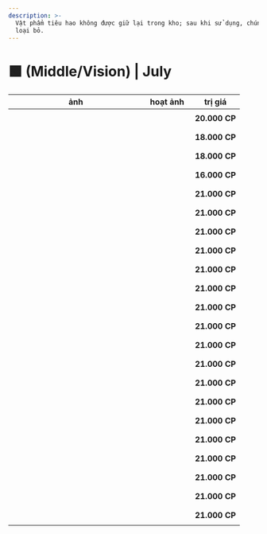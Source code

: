 ```yaml
---
description: >-
  Vật phẩm tiêu hao không được giữ lại trong kho; sau khi sử dụng, chúng sẽ bị
  loại bỏ.
---
```


# 🟩 (Middle/Vision) | July

<table><thead><tr><th width="255.6666259765625">ảnh </th><th>hoạt ảnh</th><th>trị giá</th></tr></thead><tbody><tr><td><div><figure><img src="../../../../.gitbook/assets/image (44).png" alt=""><figcaption></figcaption></figure></div></td><td><div><figure><img src="../../../../.gitbook/assets/45.gif" alt=""><figcaption></figcaption></figure></div></td><td><strong>20.000 CP</strong></td></tr><tr><td><div><figure><img src="../../../../.gitbook/assets/image (45).png" alt=""><figcaption></figcaption></figure></div></td><td><div><figure><img src="../../../../.gitbook/assets/46.gif" alt=""><figcaption></figcaption></figure></div></td><td><strong>18.000 CP</strong></td></tr><tr><td><div><figure><img src="../../../../.gitbook/assets/image (46).png" alt=""><figcaption></figcaption></figure></div></td><td><div><figure><img src="../../../../.gitbook/assets/47.gif" alt=""><figcaption></figcaption></figure></div></td><td><strong>18.000 CP</strong></td></tr><tr><td><div><figure><img src="../../../../.gitbook/assets/image (47).png" alt=""><figcaption></figcaption></figure></div></td><td><div><figure><img src="../../../../.gitbook/assets/48.gif" alt=""><figcaption></figcaption></figure></div></td><td><strong>16.000 CP</strong></td></tr><tr><td><div><figure><img src="../../../../.gitbook/assets/image (48).png" alt=""><figcaption></figcaption></figure></div></td><td><div><figure><img src="../../../../.gitbook/assets/75.gif" alt=""><figcaption></figcaption></figure></div></td><td><strong>21.000 CP</strong></td></tr><tr><td><div><figure><img src="../../../../.gitbook/assets/image (49).png" alt=""><figcaption></figcaption></figure></div></td><td><div><figure><img src="../../../../.gitbook/assets/76.gif" alt=""><figcaption></figcaption></figure></div></td><td><strong>21.000 CP</strong></td></tr><tr><td><div><figure><img src="../../../../.gitbook/assets/image (50).png" alt=""><figcaption></figcaption></figure></div></td><td><div><figure><img src="../../../../.gitbook/assets/77.gif" alt=""><figcaption></figcaption></figure></div></td><td><strong>21.000 CP</strong></td></tr><tr><td><div><figure><img src="../../../../.gitbook/assets/image (51).png" alt=""><figcaption></figcaption></figure></div></td><td><div><figure><img src="../../../../.gitbook/assets/78.gif" alt=""><figcaption></figcaption></figure></div></td><td><strong>21.000 CP</strong></td></tr><tr><td><div><figure><img src="../../../../.gitbook/assets/image (52).png" alt=""><figcaption></figcaption></figure></div></td><td><div><figure><img src="../../../../.gitbook/assets/79.gif" alt=""><figcaption></figcaption></figure></div></td><td><strong>21.000 CP</strong></td></tr><tr><td><div><figure><img src="../../../../.gitbook/assets/image (53).png" alt=""><figcaption></figcaption></figure></div></td><td><div><figure><img src="../../../../.gitbook/assets/80.gif" alt=""><figcaption></figcaption></figure></div></td><td><strong>21.000 CP</strong></td></tr><tr><td><div><figure><img src="../../../../.gitbook/assets/image (54).png" alt=""><figcaption></figcaption></figure></div></td><td><div><figure><img src="../../../../.gitbook/assets/81.gif" alt=""><figcaption></figcaption></figure></div></td><td><strong>21.000 CP</strong></td></tr><tr><td><div><figure><img src="../../../../.gitbook/assets/image (55).png" alt=""><figcaption></figcaption></figure></div></td><td><div><figure><img src="../../../../.gitbook/assets/82.gif" alt=""><figcaption></figcaption></figure></div></td><td><strong>21.000 CP</strong></td></tr><tr><td><div><figure><img src="../../../../.gitbook/assets/image (56).png" alt=""><figcaption></figcaption></figure></div></td><td><div><figure><img src="../../../../.gitbook/assets/83.gif" alt=""><figcaption></figcaption></figure></div></td><td><strong>21.000 CP</strong></td></tr><tr><td><div><figure><img src="../../../../.gitbook/assets/image (57).png" alt=""><figcaption></figcaption></figure></div></td><td><div><figure><img src="../../../../.gitbook/assets/84.gif" alt=""><figcaption></figcaption></figure></div></td><td><strong>21.000 CP</strong></td></tr><tr><td><div><figure><img src="../../../../.gitbook/assets/image (58).png" alt=""><figcaption></figcaption></figure></div></td><td><div><figure><img src="../../../../.gitbook/assets/85.gif" alt=""><figcaption></figcaption></figure></div></td><td><strong>21.000 CP</strong></td></tr><tr><td><div><figure><img src="../../../../.gitbook/assets/image (59).png" alt=""><figcaption></figcaption></figure></div></td><td><div><figure><img src="../../../../.gitbook/assets/86.gif" alt=""><figcaption></figcaption></figure></div></td><td><strong>21.000 CP</strong></td></tr><tr><td><div><figure><img src="../../../../.gitbook/assets/image (60).png" alt=""><figcaption></figcaption></figure></div></td><td><div><figure><img src="../../../../.gitbook/assets/87.gif" alt=""><figcaption></figcaption></figure></div></td><td><strong>21.000 CP</strong></td></tr><tr><td><div><figure><img src="../../../../.gitbook/assets/image (61).png" alt=""><figcaption></figcaption></figure></div></td><td><div><figure><img src="../../../../.gitbook/assets/88.gif" alt=""><figcaption></figcaption></figure></div></td><td><strong>21.000 CP</strong></td></tr><tr><td><div><figure><img src="../../../../.gitbook/assets/image (62).png" alt=""><figcaption></figcaption></figure></div></td><td><div><figure><img src="../../../../.gitbook/assets/89.gif" alt=""><figcaption></figcaption></figure></div></td><td><strong>21.000 CP</strong></td></tr><tr><td><div><figure><img src="../../../../.gitbook/assets/image (63).png" alt=""><figcaption></figcaption></figure></div></td><td><div><figure><img src="../../../../.gitbook/assets/90.gif" alt=""><figcaption></figcaption></figure></div></td><td><strong>21.000 CP</strong></td></tr><tr><td><div><figure><img src="../../../../.gitbook/assets/image (64).png" alt=""><figcaption></figcaption></figure></div></td><td><div><figure><img src="../../../../.gitbook/assets/91.gif" alt=""><figcaption></figcaption></figure></div></td><td><strong>21.000 CP</strong></td></tr><tr><td><div><figure><img src="../../../../.gitbook/assets/image (65).png" alt=""><figcaption></figcaption></figure></div></td><td><div><figure><img src="../../../../.gitbook/assets/92.gif" alt=""><figcaption></figcaption></figure></div></td><td><strong>21.000 CP</strong></td></tr></tbody></table>
